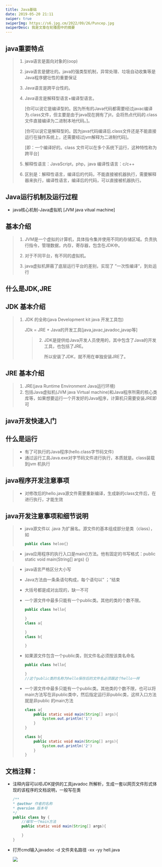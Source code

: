 ```yaml
---
title: Java基础
date: 2019-05-20 21:11
swiper: true
swiperImg: https://s6.jpg.cm/2022/09/26/Puncep.jpg
swiperDesc: 我是文章在轮播图中的摘要
---
```

## java重要特点

> 1. java语言是面向对象的(oop)
>
> 2. java语言是健壮的。java的强类型机制，异常处理、垃圾自动收集等是Java程序健壮性的重要保证
>
> 3. Java语言是跨平台性的。
>
> 4. Java语言是解释型语言+编译型语言。
>
>    [你可以说它是编译型的。因为所有的Java代码都需要经过javac编译为.class文件，但主要是由于java现在拥有了jit，会将热点代码的.class文件直接编译为二进制本地代码。]。
>
>    [你可以说它是解释型的。因为java代码编译后.class文件还是不能直接运行在操作系统上，还需要经过jvm解释为二进制代码]。
>
>    [即：一个编译好的。class 文件可以在多个系统下运行，这种特性称为跨平台]
>
> 5. 解释性语言：JavaScript，php，java 编译性语言：c/c++
>
> 6. 区别是：解释性语言，编译后的代码，不能直接被机器执行，需要解释器来执行，编译性语言，编译后的代码，可以直接被机器执行。

## Java运行机制及运行过程

* java核心机制-Java虚拟机 [JVM java vitual machine]

## 基本介绍



> 1. JVM是一个虚拟的计算机，具体指令集并使用不同的存储区域。负责执行指令，管理数据，内存，寄存器，包含在JDK中。
>
> 2. 对于不同平台，有不同的虚拟机。
> 3. java虚拟机屏蔽了底层运行平台的差别，实现了 ”一次性编译“，到处运行

## 什么是JDK,JRE

## JDK 基本介绍

> 1. JDK 的全称(java Development kit java 开发工具包)
>
>    JDk = JRE + Java的开发工具[java,javac,javadoc,javap等]
>
>    > 2. JDK是提供给Java开发人员使用的，其中包含了Java的开发工具，也包括了JRE。
>    >
>    >    所以安装了JDK，就不用在单独安装JRE了。

## JRE 基本介绍

> 1. JRE(java Runtime Environment Java运行环境)
> 2. 包括Java虚拟机(JVM java Virtual machine)和Java程序所需的核心类库等，如果想要运行一个开发好的Java程序，计算机只需要安装JRE即可

## java开发快速入门

## 什么是运行

> * 有了可执行的Java程序(hello.class字节码文件)
> * 通过运行工具Java.exe对字节码文件进行执行，本质就是。class装载到jvm 机执行

## java程序开发注意事项

> * 对修改后的hello.java源文件需要重新编译，生成新的class文件后，在进行执行，才能生效

## java开发注意事项和细节说明

> * java源文件以 .java 为扩展名。源文件的基本组成部分是类（class），如
>
>   ```java
>   public class heloo{}
>   ```

> * java应用程序的执行入口是main()方法。他有固定的书写格式：public static void main(String[] args) {}

> * java语言严格区分大小写
>
> * Java方法由一条条语句构成，每个语句以” ；“结束
>
> * 大括号都是成对出现的，缺一不可
>
> * 一个源文件中最多只能有一个public类。其他的类的个数不限。
>
>   ```java
>   public class hello{
>                         
>   }
>   class a{
>                         
>   }
>   class b{
>                         
>   }
>   ```
>
>   
>
> * 如果源文件包含一个public类，则文件名必须按该类名命名
>
>   ```java
>   public class hello{
>       
>   }
>   //这个public类的名称为hello保存后的文件名必须跟这个hello一样
>   ```
>
> * 一个源文件中最多只能有一个public类。其他类的个数不限，也可以将main方法写在非public类中，然后指定运行非public类，这样入口方法就是非public 的main方法
>
>   ``` java
>   class a{
>       public static void main(String[] args){
>           System.out.println('1')
>       }
>   }
>                     
>   class b{
>       public static void main(String[] args){
>           System.out.println('2')
>       }
>   }
>   ```
>
>   

## 文档注释：

* 注释内容可以呗JDK提供的工具javadoc 所解析，生成一套以网页文件形式体现的该程序的文档说明，一般写在类

  ```java
  /**
  * @author 作者的名称
  * @version 版本号
  */
  public class by {
      //编写一个main方法
      public static void main(String[] args){
          
      }
  }
  
  ```

* 打开cmd输入javadoc -d 文件夹名路径 -xx -yy hell.java

  ![](https://s1.328888.xyz/2022/09/16/oLnch.png)
